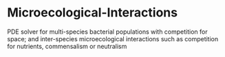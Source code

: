 # Microecological-Interactions
PDE solver for multi-species bacterial populations with competition for space; and inter-species microecological interactions such as competition for nutrients, commensalism or neutralism
